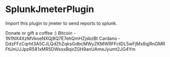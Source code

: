# SplunkJmeterPlugin
Import this plugin to jmeter to send reports to splunk. 



Donate or gift a coffee :) 
Bitcoin - 1N1NX4XzMVkoeNXQj8Q7E7ehQmHZjsbzBt
Cardano - DdzFFzCqrht3A5CJLQdZhZqksGdbcMWyZKMWRFFctDL5wFjMx8qjRnGMRFtUnUJJpzR581xMR5DWssxBqirZGH9anUAmeJyumt2JG4Ym


